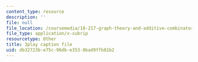 ```yaml
---
content_type: resource
description: ''
file: null
file_location: /coursemedia/18-217-graph-theory-and-additive-combinatorics-fall-2019/db32723be75c96dbe3530bad9ffb81b2_IfwfCe-JZaI.srt
file_type: application/x-subrip
resourcetype: Other
title: 3play caption file
uid: db32723b-e75c-96db-e353-0bad9ffb81b2
---
```

